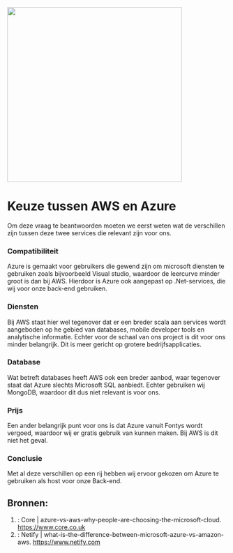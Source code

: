   
<img src="https://assets.intersystems.com/dims4/default/2ef84bc/2147483647/strip/false/crop/473x266+154+0/resize/1200x675!/quality/90/?url=http%3A%2F%2Finter-systems-brightspot.s3.amazonaws.com%2Fe4%2Fe5%2Fc7728ffb4f60964a6e7d089905f0%2Fazure-logo-large.jpg" width="400px"/>

# Keuze tussen AWS en Azure

Om deze vraag te beantwoorden moeten we eerst weten wat de verschillen zijn tussen deze twee services die relevant zijn voor ons. 

### Compatibiliteit

Azure is gemaakt voor gebruikers die gewend zijn om microsoft diensten te gebruiken zoals bijvoorbeeld Visual studio, waardoor de leercurve minder groot is dan bij AWS. Hierdoor is Azure ook aangepast op .Net-services, die wij voor onze back-end gebruiken. 

### Diensten

Bij AWS staat hier wel tegenover dat er een breder scala aan services wordt aangeboden op he gebied van databases, mobile developer tools en analytische informatie. Echter voor de schaal van ons project is dit voor ons minder belangrijk. Dit is meer gericht op grotere bedrijfsapplicaties.

### Database

Wat betreft databases heeft AWS ook een breder aanbod, waar tegenover staat dat Azure slechts Microsoft SQL aanbiedt. Echter gebruiken wij MongoDB, waardoor dit dus niet relevant is voor ons.

### Prijs

Een ander belangrijk punt voor ons is dat Azure vanuit Fontys wordt vergoed, waardoor wij er gratis gebruik van kunnen maken. Bij AWS is dit niet het geval.

### Conclusie

Met al deze verschillen op een rij hebben wij ervoor gekozen om Azure te gebruiken als host voor onze Back-end.

## Bronnen:

1. : Core |  azure-vs-aws-why-people-are-choosing-the-microsoft-cloud. https://www.core.co.uk
2. : Netify | what-is-the-difference-between-microsoft-azure-vs-amazon-aws. https://www.netify.com
